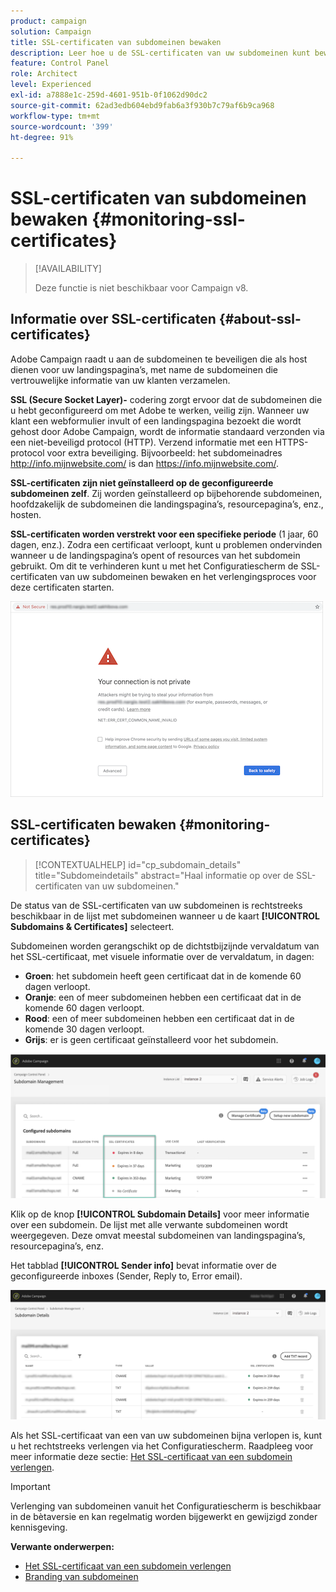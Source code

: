 ```yaml
---
product: campaign
solution: Campaign
title: SSL-certificaten van subdomeinen bewaken
description: Leer hoe u de SSL-certificaten van uw subdomeinen kunt bewaken
feature: Control Panel
role: Architect
level: Experienced
exl-id: a7888e1c-259d-4601-951b-0f1062d90dc2
source-git-commit: 62ad3edb604ebd9fab6a3f930b7c79af6b9ca968
workflow-type: tm+mt
source-wordcount: '399'
ht-degree: 91%

---
```


# SSL-certificaten van subdomeinen bewaken {#monitoring-ssl-certificates}

>[!AVAILABILITY]
>
>Deze functie is niet beschikbaar voor Campaign v8.

## Informatie over SSL-certificaten {#about-ssl-certificates}

Adobe Campaign raadt u aan de subdomeinen te beveiligen die als host dienen voor uw landingspagina’s, met name de subdomeinen die vertrouwelijke informatie van uw klanten verzamelen.

**SSL (Secure Socket Layer)-** codering zorgt ervoor dat de subdomeinen die u hebt geconfigureerd om met Adobe te werken, veilig zijn. Wanneer uw klant een webformulier invult of een landingspagina bezoekt die wordt gehost door Adobe Campaign, wordt de informatie standaard verzonden via een niet-beveiligd protocol (HTTP). Verzend informatie met een HTTPS-protocol voor extra beveiliging. Bijvoorbeeld: het subdomeinadres http://info.mijnwebsite.com/ is dan https://info.mijnwebsite.com/.

**SSL-certificaten zijn niet geïnstalleerd op de geconfigureerde subdomeinen zelf**. Zij worden geïnstalleerd op bijbehorende subdomeinen, hoofdzakelijk de subdomeinen die landingspagina’s, resourcepagina’s, enz., hosten.

**SSL-certificaten worden verstrekt voor een specifieke periode** (1 jaar, 60 dagen, enz.). Zodra een certificaat verloopt, kunt u problemen ondervinden wanneer u de landingspagina’s opent of resources van het subdomein gebruikt. Om dit te verhinderen kunt u met het Configuratiescherm de SSL-certificaten van uw subdomeinen bewaken en het verlengingsproces voor deze certificaten starten.

![](assets/no_certificate.png)

## SSL-certificaten bewaken {#monitoring-certificates}

>[!CONTEXTUALHELP]
>id="cp_subdomain_details"
>title="Subdomeindetails"
>abstract="Haal informatie op over de SSL-certificaten van uw subdomeinen."

De status van de SSL-certificaten van uw subdomeinen is rechtstreeks beschikbaar in de lijst met subdomeinen wanneer u de kaart **[!UICONTROL Subdomains & Certificates]** selecteert.

Subdomeinen worden gerangschikt op de dichtstbijzijnde vervaldatum van het SSL-certificaat, met visuele informatie over de vervaldatum, in dagen:

* **Groen**: het subdomein heeft geen certificaat dat in de komende 60 dagen verloopt.
* **Oranje**: een of meer subdomeinen hebben een certificaat dat in de komende 60 dagen verloopt.
* **Rood**: een of meer subdomeinen hebben een certificaat dat in de komende 30 dagen verloopt.
* **Grijs**: er is geen certificaat geïnstalleerd voor het subdomein.

![](assets/subdomains_list.png)

Klik op de knop **[!UICONTROL Subdomain Details]** voor meer informatie over een subdomein.
De lijst met alle verwante subdomeinen wordt weergegeven. Deze omvat meestal subdomeinen van landingspagina’s, resourcepagina’s, enz.

Het tabblad **[!UICONTROL Sender info]** bevat informatie over de geconfigureerde inboxes (Sender, Reply to, Error email).

![](assets/subdomain_details.png)

Als het SSL-certificaat van een van uw subdomeinen bijna verlopen is, kunt u het rechtstreeks verlengen via het Configuratiescherm. Raadpleeg voor meer informatie deze sectie: [Het SSL-certificaat van een subdomein verlengen](../../subdomains-certificates/using/renewing-subdomain-certificate.md).

>[!IMPORTANT]
>
>Verlenging van subdomeinen vanuit het Configuratiescherm is beschikbaar in de bètaversie en kan regelmatig worden bijgewerkt en gewijzigd zonder kennisgeving.

**Verwante onderwerpen:**

* [Het SSL-certificaat van een subdomein verlengen](../../subdomains-certificates/using/renewing-subdomain-certificate.md)
* [Branding van subdomeinen](../../subdomains-certificates/using/subdomains-branding.md)
